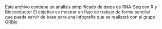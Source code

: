 Este archivo contiene un análisis simplificado de datos de RNA-Seq con R y Bioconductor
El objetivo es mostrar un flujo de trabajo de forma sencilal que pueda servir de base para una infografía que se realizará con el grupo [GRBio](http://grbio.upc.edu)
